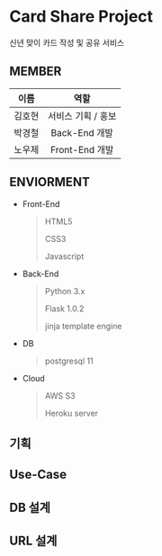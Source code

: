 # Card Share Project

신년 맞이 카드 작성 및 공유 서비스

## MEMBER

이름 | 역할
:--: | :--:
김호현 | 서비스 기획 / 홍보
박경철 | Back-End 개발
노우제 | Front-End 개발

## ENVIORMENT

- Front-End

    > HTML5
    >
    > CSS3
    >
    > Javascript

- Back-End

    > Python 3.x
    >
    > Flask 1.0.2
    >
    > jinja template engine

- DB

    > postgresql 11

- Cloud

    > AWS S3
    >
    > Heroku server

## 기획

## Use-Case

## DB 설계

## URL 설계

